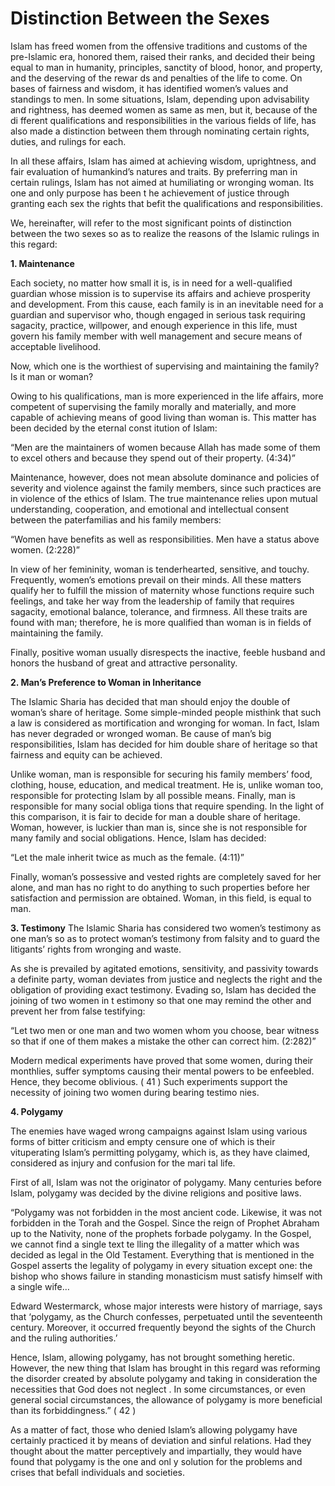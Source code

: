 Distinction Between the Sexes
=============================

Islam has freed women from the offensive traditions and customs of the
pre-Islamic era, honored them, raised their ranks, and decided their
being equal to man in humanity, principles, sanctity of blood, honor,
and property, and the deserving of the rewar ds and penalties of the
life to come. On bases of fairness and wisdom, it has identified women’s
values and standings to men. In some situations, Islam, depending upon
advisability and rightness, has deemed women as same as men, but it,
because of the di fferent qualifications and responsibilities in the
various fields of life, has also made a distinction between them through
nominating certain rights, duties, and rulings for each.

In all these affairs, Islam has aimed at achieving wisdom, uprightness,
and fair evaluation of humankind’s natures and traits. By preferring man
in certain rulings, Islam has not aimed at humiliating or wronging
woman. Its one and only purpose has been t he achievement of justice
through granting each sex the rights that befit the qualifications and
responsibilities.

We, hereinafter, will refer to the most significant points of
distinction between the two sexes so as to realize the reasons of the
Islamic rulings in this regard:

**1. Maintenance**

Each society, no matter how small it is, is in need for a
well-qualified guardian whose mission is to supervise its affairs and
achieve prosperity and development. From this cause, each family is in
an inevitable need for a guardian and supervisor who, though engaged in
serious task requiring sagacity, practice, willpower, and enough
experience in this life, must govern his family member with well
management and secure means of acceptable livelihood.

Now, which one is the worthiest of supervising and maintaining the
family? Is it man or woman?

Owing to his qualifications, man is more experienced in the life
affairs, more competent of supervising the family morally and
materially, and more capable of achieving means of good living than
woman is. This matter has been decided by the eternal const itution of
Islam:

“Men are the maintainers of women because Allah has made some of them
to excel others and because they spend out of their property. (4:34)”

Maintenance, however, does not mean absolute dominance and policies of
severity and violence against the family members, since such practices
are in violence of the ethics of Islam. The true maintenance relies upon
mutual understanding, cooperation, and emotional and intellectual
consent between the paterfamilias and his family members:

“Women have benefits as well as responsibilities. Men have a status
above women. (2:228)”

In view of her femininity, woman is tenderhearted, sensitive, and
touchy. Frequently, women’s emotions prevail on their minds. All these
matters qualify her to fulfill the mission of maternity whose functions
require such feelings, and take her way from the leadership of family
that requires sagacity, emotional balance, tolerance, and firmness. All
these traits are found with man; therefore, he is more qualified than
woman is in fields of maintaining the family.

Finally, positive woman usually disrespects the inactive, feeble
husband and honors the husband of great and attractive personality.

**2. Man’s Preference to Woman in Inheritance**

The Islamic Sharia has decided that man should enjoy the double of
woman’s share of heritage. Some simple-minded people misthink that such
a law is considered as mortification and wronging for woman. In fact,
Islam has never degraded or wronged woman. Be cause of man’s big
responsibilities, Islam has decided for him double share of heritage so
that fairness and equity can be achieved.

Unlike woman, man is responsible for securing his family members’ food,
clothing, house, education, and medical treatment. He is, unlike woman
too, responsible for protecting Islam by all possible means. Finally,
man is responsible for many social obliga tions that require spending.
In the light of this comparison, it is fair to decide for man a double
share of heritage. Woman, however, is luckier than man is, since she is
not responsible for many family and social obligations. Hence, Islam has
decided:

“Let the male inherit twice as much as the female. (4:11)”

Finally, woman’s possessive and vested rights are completely saved for
her alone, and man has no right to do anything to such properties before
her satisfaction and permission are obtained. Woman, in this field, is
equal to man.

**3. Testimony**
The Islamic Sharia has considered two women’s testimony as one man’s so
as to protect woman’s testimony from falsity and to guard the litigants’
rights from wronging and waste.

As she is prevailed by agitated emotions, sensitivity, and passivity
towards a definite party, woman deviates from justice and neglects the
right and the obligation of providing exact testimony. Evading so, Islam
has decided the joining of two women in t estimony so that one may
remind the other and prevent her from false testifying:

“Let two men or one man and two women whom you choose, bear witness so
that if one of them makes a mistake the other can correct him.
(2:282)”

Modern medical experiments have proved that some women, during their
monthlies, suffer symptoms causing their mental powers to be enfeebled.
Hence, they become oblivious. ( 41 ) Such experiments support the
necessity of joining two women during bearing testimo nies.

**4. Polygamy**

The enemies have waged wrong campaigns against Islam using various
forms of bitter criticism and empty censure one of which is their
vituperating Islam’s permitting polygamy, which is, as they have
claimed, considered as injury and confusion for the mari tal life.

First of all, Islam was not the originator of polygamy. Many centuries
before Islam, polygamy was decided by the divine religions and positive
laws.

“Polygamy was not forbidden in the most ancient code. Likewise, it was
not forbidden in the Torah and the Gospel. Since the reign of Prophet
Abraham up to the Nativity, none of the prophets forbade polygamy. In
the Gospel, we cannot find a single text te lling the illegality of a
matter which was decided as legal in the Old Testament. Everything that
is mentioned in the Gospel asserts the legality of polygamy in every
situation except one: the bishop who shows failure in standing
monasticism must satisfy himself with a single wife…

Edward Westermarck, whose major interests were history of marriage,
says that ‘polygamy, as the Church confesses, perpetuated until the
seventeenth century. Moreover, it occurred frequently beyond the sights
of the Church and the ruling authorities.’

Hence, Islam, allowing polygamy, has not brought something heretic.
However, the new thing that Islam has brought in this regard was
reforming the disorder created by absolute polygamy and taking in
consideration the necessities that God does not neglect . In some
circumstances, or even general social circumstances, the allowance of
polygamy is more beneficial than its forbiddingness.” ( 42 )

As a matter of fact, those who denied Islam’s allowing polygamy have
certainly practiced it by means of deviation and sinful relations. Had
they thought about the matter perceptively and impartially, they would
have found that polygamy is the one and onl y solution for the problems
and crises that befall individuals and societies.


